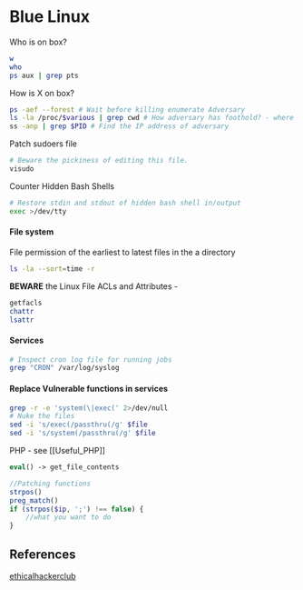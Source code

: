 # Blue Linux


Who is on box?
```bash
w
who
ps aux | grep pts
```

How is X on box?
```bash
ps -aef --forest # Wait before killing enumerate Adversary
ls -la /proc/$various | grep cwd # How adversary has foothold? - where shell is executed
ss -anp | grep $PID # Find the IP address of adversary
```

Patch sudoers file
```bash
# Beware the pickiness of editing this file.
visudo
```

Counter Hidden Bash Shells
```bash
# Restore stdin and stdout of hidden bash shell in/output
exec >/dev/tty
```

#### File system

File permission of the earliest to latest files in the a directory
```bash
ls -la --sort=time -r
```

**BEWARE** the Linux File ACLs and Attributes - 
```bash
getfacls
chattr
lsattr
```

#### Services

```bash
# Inspect cron log file for running jobs
grep "CRON" /var/log/syslog
```

#### Replace Vulnerable functions in services

```bash
grep -r -e 'system(\|exec(' 2>/dev/null
# Nuke the files
sed -i 's/exec(/passthru(/g' $file
sed -i 's/system(/passthru(/g' $file
```

PHP - see [[Useful_PHP]]
```php
eval() -> get_file_contents

//Patching functions
strpos()
preg_match()
if (strpos($ip, ';') !== false) { 
	//what you want to do 
}
```



## References

[ethicalhackerclub](https://ethicalhackers.club/hack-the-box-battlegrounds-cyber-mayhem-attack-defense-review-strategies-tips-and-tricks/)